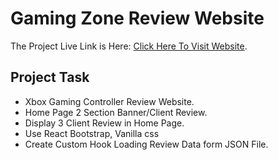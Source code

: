 # Gaming Zone Review Website

The Project Live Link is Here: [Click Here To Visit Website](https://github.com/facebook/create-react-app).

## Project Task

-  Xbox Gaming Controller Review Website.
-  Home Page 2 Section Banner/Client Review.
-  Display 3 Client Review in Home Page.
-  Use React Bootstrap, Vanilla css
-  Create Custom Hook Loading Review Data form JSON File.
